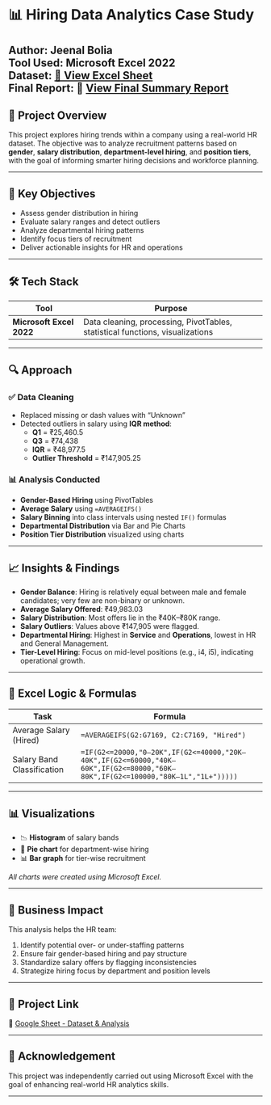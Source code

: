 # 📊 Hiring Data Analytics Case Study

**Author**: Jeenal Bolia  
**Tool Used**: Microsoft Excel 2022  
**Dataset**: [📂 View Excel Sheet](https://docs.google.com/spreadsheets/d/1Hs6xm2c3ZF2iGhE5wgk84II1TTubev3L/edit?usp=sharing&ouid=113303105779339690895&rtpof=true&sd=true)  
**Final Report**: 📄 [View Final Summary Report](./Final%20Summary%20Report.pdf)
---

## 📁 Project Overview

This project explores hiring trends within a company using a real-world HR dataset. The objective was to analyze recruitment patterns based on **gender**, **salary distribution**, **department-level hiring**, and **position tiers**, with the goal of informing smarter hiring decisions and workforce planning.

---

## 🧠 Key Objectives

- Assess gender distribution in hiring  
- Evaluate salary ranges and detect outliers  
- Analyze departmental hiring patterns  
- Identify focus tiers of recruitment  
- Deliver actionable insights for HR and operations  

---

## 🛠️ Tech Stack

| Tool                  | Purpose                                                                 |
|-----------------------|-------------------------------------------------------------------------|
| **Microsoft Excel 2022** | Data cleaning, processing, PivotTables, statistical functions, visualizations |

---

## 🔍 Approach

### ✅ Data Cleaning

- Replaced missing or dash values with “Unknown”
- Detected outliers in salary using **IQR method**:
  - **Q1** = ₹25,460.5  
  - **Q3** = ₹74,438  
  - **IQR** = ₹48,977.5  
  - **Outlier Threshold** = ₹147,905.25  

### 📊 Analysis Conducted

- **Gender-Based Hiring** using PivotTables  
- **Average Salary** using `=AVERAGEIFS()`  
- **Salary Binning** into class intervals using nested `IF()` formulas  
- **Departmental Distribution** via Bar and Pie Charts  
- **Position Tier Distribution** visualized using charts  

---

## 📈 Insights & Findings

- **Gender Balance**: Hiring is relatively equal between male and female candidates; very few are non-binary or unknown.  
- **Average Salary Offered**: ₹49,983.03  
- **Salary Distribution**: Most offers lie in the ₹40K–₹80K range.  
- **Salary Outliers**: Values above ₹147,905 were flagged.  
- **Departmental Hiring**: Highest in **Service** and **Operations**, lowest in HR and General Management.  
- **Tier-Level Hiring**: Focus on mid-level positions (e.g., i4, i5), indicating operational growth.  

---

## 📌 Excel Logic & Formulas

| Task                          | Formula |
|-------------------------------|---------|
| Average Salary (Hired)        | `=AVERAGEIFS(G2:G7169, C2:C7169, "Hired")` |
| Salary Band Classification    | `=IF(G2<=20000,"0–20K",IF(G2<=40000,"20K–40K",IF(G2<=60000,"40K–60K",IF(G2<=80000,"60K–80K",IF(G2<=100000,"80K–1L","1L+")))))` |

---

## 📊 Visualizations

- 📉 **Histogram** of salary bands  
- 🧁 **Pie chart** for department-wise hiring  
- 📊 **Bar graph** for tier-wise recruitment  

_All charts were created using Microsoft Excel._

---

## 🚀 Business Impact

This analysis helps the HR team:

1. Identify potential over- or under-staffing patterns  
2. Ensure fair gender-based hiring and pay structure  
3. Standardize salary offers by flagging inconsistencies  
4. Strategize hiring focus by department and position levels  

---

## 📎 Project Link

📂 [Google Sheet - Dataset & Analysis](https://docs.google.com/spreadsheets/d/1Hs6xm2c3ZF2iGhE5wgk84II1TTubev3L/edit?usp=sharing&ouid=113303105779339690895&rtpof=true&sd=true)

---

## 🙌 Acknowledgement

This project was independently carried out using Microsoft Excel with the goal of enhancing real-world HR analytics skills.

---
